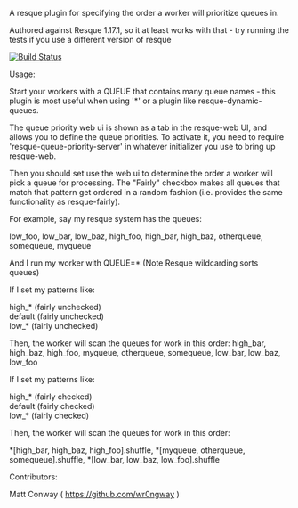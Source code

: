 A resque plugin for specifying the order a worker will prioritize queues in.

Authored against Resque 1.17.1, so it at least works with that - try running the tests if you use a different version of resque

[![Build Status](https://secure.travis-ci.org/wr0ngway/resque-queue-priority.png)](http://travis-ci.org/wr0ngway/resque-queue-priority)

Usage:

Start your workers with a QUEUE that contains many queue names - this plugin is most useful when using '\*' or a plugin like resque-dynamic-queues.

The queue priority web ui is shown as a tab in the resque-web UI, and allows you to define the queue priorities.  To activate it, you need to require 'resque-queue-priority-server' in whatever initializer you use to bring up resque-web.

Then you should set use the web ui to determine the order a worker will pick a queue for processing.  The "Fairly" checkbox makes all queues that match that pattern get ordered in a random fashion (i.e. provides the same functionality as resque-fairly).

For example, say my resque system has the queues:

low_foo, low_bar, low_baz, high_foo, high_bar, high_baz, otherqueue, somequeue, myqueue

And I run my worker with QUEUE=\* (Note Resque wildcarding sorts queues)

If I set my patterns like:

high\_\* (fairly unchecked)  
default (fairly unchecked)  
low\_\* (fairly unchecked)  

Then, the worker will scan the queues for work in this order:
high_bar, high_baz, high_foo, myqueue, otherqueue, somequeue, low_bar, low_baz, low_foo

If I set my patterns like:

high\_\* (fairly checked)  
default (fairly checked)  
low\_\* (fairly checked)  

Then, the worker will scan the queues for work in this order:

\*[high_bar, high_baz, high_foo].shuffle, \*[myqueue, otherqueue, somequeue].shuffle, \*[low_bar, low_baz, low_foo].shuffle


Contributors:

Matt Conway ( https://github.com/wr0ngway )
